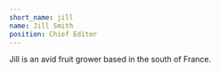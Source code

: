 ```yaml
---
short_name: jill
name: Jill Smith
position: Chief Editor
---
```

Jill is an avid fruit grower based in the south of France.